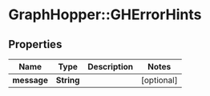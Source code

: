 # GraphHopper::GHErrorHints

## Properties
Name | Type | Description | Notes
------------ | ------------- | ------------- | -------------
**message** | **String** |  | [optional] 


